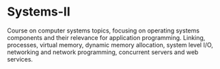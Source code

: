 # Systems-II
Course on computer systems topics, focusing on operating systems components and their relevance for application programming. Linking, processes, virtual memory, dynamic memory allocation, system level I/O, networking and network programming, concurrent servers and web services.

